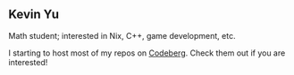 ## Kevin Yu 

Math student; interested in Nix, C++, game development, etc.

I starting to host most of my repos on [Codeberg](https://codeberg.org/ykevin_u). Check them out if you are interested!

